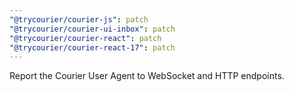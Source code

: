 ```yaml
---
"@trycourier/courier-js": patch
"@trycourier/courier-ui-inbox": patch
"@trycourier/courier-react": patch
"@trycourier/courier-react-17": patch
---
```


Report the Courier User Agent to WebSocket and HTTP endpoints.
